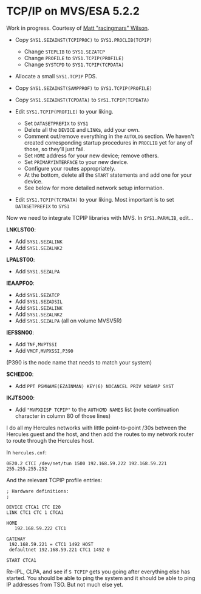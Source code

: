 # TCP/IP on MVS/ESA 5.2.2
Work in progress.
Courtesy of [Matt "racingmars" Wilson](https://github.com/racingmars).

* Copy `SYS1.SEZAINST(TCPIPROC)` to `SYS1.PROCLIB(TCPIP)`
    * Change `STEPLIB` to `SYS1.SEZATCP`
    * Change `PROFILE` to `SYS1.TCPIP(PROFILE)`
    * Change `SYSTCPD` to `SYS1.TCPIP(TCPDATA)`

* Allocate a small `SYS1.TCPIP` PDS.
* Copy `SYS1.SEZAINST(SAMPPROF)` to `SYS1.TCPIP(PROFILE)`
* Copy `SYS1.SEZAINST(TCPDATA)` to `SYS1.TCPIP(TCPDATA)`

* Edit `SYS1.TCPIP(PROFILE)` to your liking.
    * Set `DATASETPREFIX` to `SYS1`
    * Delete all the `DEVICE` and `LINK`s, add your own.
    * Comment out/remove everything in the `AUTOLOG` section. We haven't created corresponding startup procedures in `PROCLIB` yet for any of those, so they'll just fail.
    * Set `HOME` address for your new device; remove others.
    * Set `PRIMARYINTERFACE` to your new device.
    * Configure your routes appropriately.
    * At the bottom, delete all the `START` statements and add one for your device.
    * See below for more detailed network setup information.

* Edit `SYS1.TCPIP(TCPDATA)` to your liking. Most important is to set `DATASETPREFIX` to `SYS1`

Now we need to integrate TCPIP libraries with MVS. In `SYS1.PARMLIB`, edit...

**LNKLST00**:
* Add `SYS1.SEZALINK`
* Add `SYS1.SEZALNK2`

**LPALST00**:
* Add `SYS1.SEZALPA`

**IEAAPF00**:
* Add `SYS1.SEZATCP`
* Add `SYS1.SEZADSIL`
* Add `SYS1.SEZALINK`
* Add `SYS1.SEZALNK2`
* Add `SYS1.SEZALPA`
(all on volume MVSV5R)

**IEFSSN00**:
* Add `TNF,MVPTSSI`
* Add `VMCF,MVPXSSI,P390`

(P390 is the node name that needs to match your system)

**SCHED00**:
* Add `PPT PGMNAME(EZAINMAN) KEY(6) NOCANCEL PRIV NOSWAP SYST`

**IKJTSO00**:
* Add `"MVPXDISP TCPIP"` to the `AUTHCMD NAMES` list (note continuation character in column 80 of those lines)

I do all my Hercules networks with little point-to-point /30s between the Hercules guest and the host, and then add the routes to my network router to route through the Hercules host.

In `hercules.cnf`:
```
0E20.2 CTCI /dev/net/tun 1500 192.168.59.222 192.168.59.221 255.255.255.252
```

And the relevant TCPIP profile entries:
```
; Hardware definitions:
;

DEVICE CTCA1 CTC E20
LINK CTC1 CTC 1 CTCA1

HOME
   192.168.59.222 CTC1

GATEWAY
 192.168.59.221 = CTC1 1492 HOST
 defaultnet 192.168.59.221 CTC1 1492 0

START CTCA1
```

Re-IPL, CLPA, and see if `S TCPIP` gets you going after everything else has started. You should be able to ping the system and it should be able to ping IP addresses from TSO. But not much else yet.

